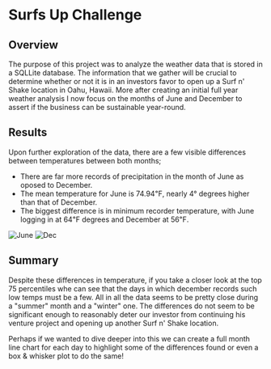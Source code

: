 # Surfs Up Challenge

## Overview

The purpose of this project was to analyze the weather data that is stored in a SQLLite database. The information that we gather will be crucial to determine whether or not it is in an investors favor to open up a Surf n' Shake location in Oahu, Hawaii. More after creating an initial full year weather analysis I now focus on the months of June and December to assert if the business can be sustainable year-round.

## Results

Upon further exploration of the data, there are a few visible differences between temperatures between both months;

* There are far more records of precipitation in the month of June as oposed to December.
* The mean temperature for June is 74.94℉, nearly 4° degrees higher than that of December.
* The biggest difference is in minimum recorder temperature, with June logging in at 64℉ degrees and December at 56℉.

![June](https://user-images.githubusercontent.com/107452167/186366417-23e30267-04a3-4fc2-b91d-11ff345930bb.png) ![Dec](https://user-images.githubusercontent.com/107452167/186366350-2843adc5-0b62-48b8-8b1a-554e9c3409f3.png) 


## Summary

Despite these differences in temperature, if you take a closer look at the top 75 percentiles whe can see that the days in which december records such low temps must be a few. All in all the data seems to be pretty close during a "summer" month and a "winter" one. The differences do not seem to be significant enough to reasonably deter our investor from continuing his venture project and opening up another Surf n' Shake location.

Perhaps if we wanted to dive deeper into this we can create a full month line chart for each day to highlight some of the differences found or even a box & whisker plot to do the same!
